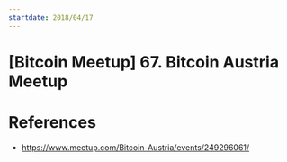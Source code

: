 ```yaml
---
startdate: 2018/04/17
---
```

# [Bitcoin Meetup] 67. Bitcoin Austria Meetup

# References
* https://www.meetup.com/Bitcoin-Austria/events/249296061/

